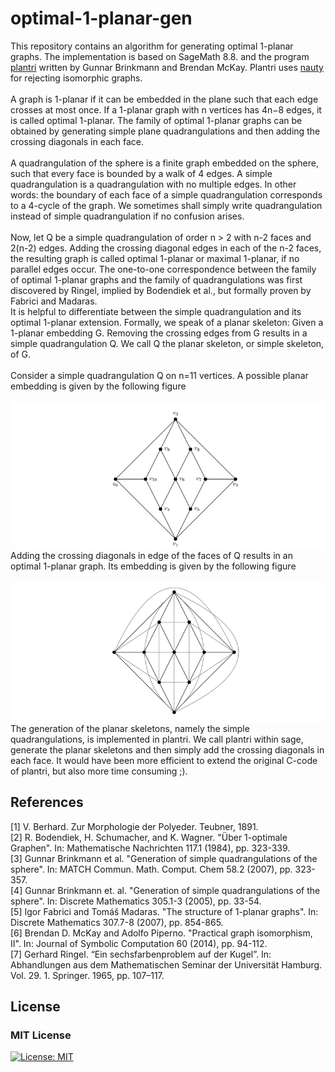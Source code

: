 # optimal-1-planar-gen

This repository contains an algorithm for generating optimal 1-planar graphs. The implementation is based on SageMath 8.8. and the program [plantri](https://users.cecs.anu.edu.au/~bdm/plantri/) written by Gunnar Brinkmann and Brendan McKay. Plantri uses [nauty](http://pallini.di.uniroma1.it/) for rejecting isomorphic graphs.
<br/>
<br/>
A graph is 1-planar if it can be embedded in the plane such that each edge crosses at most once. If a 1-planar graph with n vertices has 4n−8 edges, it is called optimal
1-planar. The family of optimal 1-planar graphs can be obtained by generating simple plane quadrangulations and then adding the crossing diagonals in each face.
<br/>
<br/>
A quadrangulation of the sphere is a finite graph embedded on the sphere, such that every face is bounded by a walk of 4 edges. A simple quadrangulation is a quadrangulation with no multiple edges. In other words: the boundary of each face of a simple quadrangulation corresponds to a 4-cycle of the graph. We sometimes shall simply write quadrangulation instead of simple quadrangulation if no confusion arises.
<br/>
<br/>
Now, let Q be a simple quadrangulation of order n > 2 with n-2 faces and 2(n-2) edges. Adding the crossing diagonal edges in each of the n-2 faces, the resulting graph is called optimal 1-planar or maximal 1-planar, if no parallel edges occur. The one-to-one correspondence between the family of optimal 1-planar graphs and the family of quadrangulations was first discovered by Ringel, implied by Bodendiek et al., but formally proven by Fabrici and Madaras.
<br/>
It is helpful to differentiate between the simple quadrangulation and its optimal 1-planar extension. Formally, we speak of a planar skeleton:
Given a 1-planar embedding G. Removing the crossing edges from G results in a simple quadrangulation Q. We call Q the planar skeleton, or simple skeleton, of G.
<br/>
<br/>
Consider a simple quadrangulation Q on n=11 vertices. A possible planar embedding is given by the following figure
<br/>
<br/>
<img style="float: left;" src="readme_img/simpleQuadrangulation11.png">
<br/>
<br/>
Adding the crossing diagonals in edge of the faces of Q results in an optimal 1-planar graph. Its embedding is given by the following figure
<br/>
<br/>
<img style="float: left;" src="readme_img/optimal1Planar11.png">
<br/>
<br/>
The generation of the planar skeletons, namely the simple quadrangulations, is implemented in plantri. We call plantri within sage, generate the planar skeletons and then simply add the crossing diagonals in each face. It would have been more efficient to extend the original C-code of plantri, but also more time consuming ;).

## References

[1] V. Berhard. Zur Morphologie der Polyeder. Teubner, 1891.<br/>
[2] R. Bodendiek, H. Schumacher, and K. Wagner. "Über 1-optimale Graphen". In: Mathematische Nachrichten 117.1 (1984), pp. 323-339.<br/>
[3] Gunnar Brinkmann et al. "Generation of simple quadrangulations of the sphere". In: MATCH Commun. Math. Comput. Chem 58.2 (2007), pp. 323-357.<br/>
[4] Gunnar Brinkmann et. al. "Generation of simple quadrangulations of the sphere". In: Discrete Mathematics 305.1-3 (2005), pp. 33-54.<br/>
[5] Igor Fabrici and Tomáš Madaras. "The structure of 1-planar graphs". In: Discrete Mathematics 307.7-8 (2007), pp. 854-865.<br/>
[6] Brendan D. McKay and Adolfo Piperno. "Practical graph isomorphism, II". In: Journal of Symbolic Computation 60 (2014), pp. 94-112.<br/>
[7] Gerhard Ringel. “Ein sechsfarbenproblem auf der Kugel”. In: Abhandlungen aus dem Mathematischen Seminar der Universität Hamburg. Vol. 29. 1. Springer. 1965, pp. 107–117.<br/>

## License
### MIT License
[![License: MIT](https://img.shields.io/badge/License-MIT-green.svg)](https://opensource.org/licenses/MIT)

